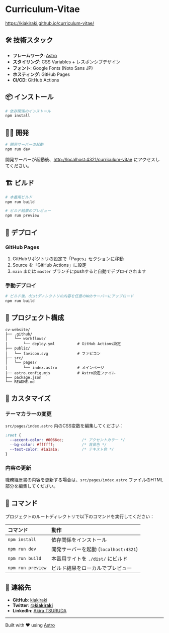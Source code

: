 # Curriculum-Vitae

https://kiakiraki.github.io/curriculum-vitae/

## 🛠️ 技術スタック

- **フレームワーク**: [Astro](https://astro.build/)
- **スタイリング**: CSS Variables + レスポンシブデザイン
- **フォント**: Google Fonts (Noto Sans JP)
- **ホスティング**: GitHub Pages
- **CI/CD**: GitHub Actions

## 📦 インストール

```bash
# 依存関係のインストール
npm install
```

## 🏃‍♂️ 開発

```bash
# 開発サーバーの起動
npm run dev
```

開発サーバーが起動後、[http://localhost:4321/curriculum-vitae](http://localhost:4321/curriculum-vitae) にアクセスしてください。

## 🏗️ ビルド

```bash
# 本番用ビルド
npm run build

# ビルド結果のプレビュー
npm run preview
```

## 🚀 デプロイ

### GitHub Pages

1. GitHubリポジトリの設定で「Pages」セクションに移動
2. Source を「GitHub Actions」に設定
3. `main` または `master` ブランチにpushすると自動でデプロイされます

### 手動デプロイ

```bash
# ビルド後、distディレクトリの内容を任意のWebサーバーにアップロード
npm run build
```

## 📁 プロジェクト構成

```
cv-website/
├── .github/
│   └── workflows/
│       └── deploy.yml          # GitHub Actions設定
├── public/
│   └── favicon.svg             # ファビコン
├── src/
│   └── pages/
│       └── index.astro         # メインページ
├── astro.config.mjs            # Astro設定ファイル
├── package.json
└── README.md
```

## 🎨 カスタマイズ

### テーマカラーの変更

`src/pages/index.astro` 内のCSS変数を編集してください：

```css
:root {
  --accent-color: #0066cc;        /* アクセントカラー */
  --bg-color: #ffffff;            /* 背景色 */
  --text-color: #1a1a1a;          /* テキスト色 */
}
```

### 内容の更新

職務経歴書の内容を更新する場合は、`src/pages/index.astro` ファイルのHTML部分を編集してください。

## 🧞 コマンド

プロジェクトのルートディレクトリで以下のコマンドを実行してください：

| コマンド                   | 動作                                           |
| :------------------------ | :----------------------------------------------- |
| `npm install`             | 依存関係をインストール                            |
| `npm run dev`             | 開発サーバーを起動 (`localhost:4321`)              |
| `npm run build`           | 本番用サイトを `./dist/` にビルド                  |
| `npm run preview`         | ビルド結果をローカルでプレビュー                     |

## 📧 連絡先

- **GitHub**: [kiakiraki](https://github.com/kiakiraki)
- **Twitter**: [@__kiakiraki__](https://twitter.com/__kiakiraki__)
- **LinkedIn**: [Akira TSURUDA](https://www.linkedin.com/in/akira-tsuruda-aa1316156/)

---

Built with ❤️ using [Astro](https://astro.build/)
